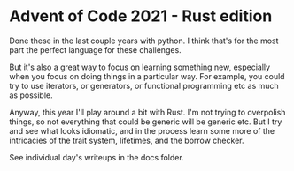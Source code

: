 # Advent of Code 2021 - Rust edition
Done these in the last couple years with python. I think that's for the most part the perfect language for these challenges.

But it's also a great way to focus on learning something new, especially when you focus on doing things in a particular way. For example, 
you could try to use iterators, or generators, or functional programming etc as much as possible.

Anyway, this year I'll play around a bit with Rust. I'm not trying to overpolish things, so not everything that could be generic will be 
generic etc. But I try and see what looks idiomatic, and in the process learn some more of the intricacies of the trait system, lifetimes, 
and the borrow checker.

See individual day's writeups in the docs folder.
